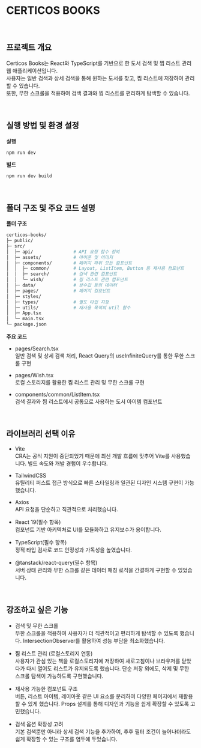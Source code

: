 # CERTICOS BOOKS

<br/>

## 프로젝트 개요

Certicos Books는 React와 TypeScript를 기반으로 한 도서 검색 및 찜 리스트 관리 웹 애플리케이션입니다.  
사용자는 일반 검색과 상세 검색을 통해 원하는 도서를 찾고, 찜 리스트에 저장하여 관리할 수 있습니다.  
또한, 무한 스크롤을 적용하여 검색 결과와 찜 리스트를 편리하게 탐색할 수 있습니다.

<br/>

## 실행 방법 및 환경 설정

**실행**

```bash
npm run dev
```

**빌드**

```bash
npm run dev build
```

<br/>

## 폴더 구조 및 주요 코드 설명

**폴더 구조**

```bash
certicos-books/
├─ public/
├─ src/
│  ├─ api/               # API 요청 함수 정의
│  ├─ assets/            # 아이콘 및 이미지
│  ├─ components/        # 페이지 하위 모든 컴포넌트
│  │  ├─ common/         # Layout, ListItem, Button 등 재사용 컴포넌트
│  │  ├─ search/         # 검색 관련 컴포넌트
│  │  └─ wish/           # 찜 리스트 관련 컴포넌트
│  ├─ data/              # 상수값 등의 데이터
│  ├─ pages/             # 페이지 컴포넌트
│  ├─ styles/
│  ├─ types/             # 별도 타입 지정
│  ├─ utils/             # 재사용 목적의 util 함수
│  ├─ App.tsx
│  └─ main.tsx
└─ package.json
```

**주요 코드**

- pages/Search.tsx  
  일반 검색 및 상세 검색 처리, React Query의 useInfiniteQuery를 통한 무한 스크롤 구현

- pages/Wish.tsx  
  로컬 스토리지를 활용한 찜 리스트 관리 및 무한 스크롤 구현

- components/common/ListItem.tsx  
  검색 결과와 찜 리스트에서 공통으로 사용하는 도서 아이템 컴포넌트

<br/>

## 라이브러리 선택 이유

- Vite  
  CRA는 공식 지원이 중단되었기 때문에 최신 개발 흐름에 맞추어 Vite를 사용했습니다. 빌드 속도와 개발 경험이 우수합니다.

- TailwindCSS  
  유틸리티 퍼스트 접근 방식으로 빠른 스타일링과 일관된 디자인 시스템 구현이 가능했습니다.

- Axios  
  API 요청을 단순하고 직관적으로 처리했습니다.

- React 19(필수 항목)  
  컴포넌트 기반 아키텍처로 UI를 모듈화하고 유지보수가 용이합니다.

- TypeScript(필수 항목)  
  정적 타입 검사로 코드 안정성과 가독성을 높였습니다.

- @tanstack/react-query(필수 항목)  
  서버 상태 관리와 무한 스크롤 같은 데이터 패칭 로직을 간결하게 구현할 수 있었습니다.

<br/>

## 강조하고 싶은 기능

- 검색 및 무한 스크롤  
  무한 스크롤을 적용하여 사용자가 더 직관적이고 편리하게 탐색할 수 있도록 했습니다. IntersectionObserver를 활용하여 성능 부담을 최소화했습니다.

- 찜 리스트 관리 (로컬스토리지 연동)  
  사용자가 관심 있는 책을 로컬스토리지에 저장하여 새로고침이나 브라우저를 닫았다가 다시 열어도 리스트가 유지되도록 했습니다. 단순 저장 외에도, 삭제 및 무한 스크롤 탐색이 가능하도록 구현했습니다.

- 재사용 가능한 컴포넌트 구조  
  버튼, 리스트 아이템, 레이아웃 같은 UI 요소를 분리하여 다양한 페이지에서 재활용할 수 있게 했습니다. Props 설계를 통해 디자인과 기능을 쉽게 확장할 수 있도록 고민했습니다.

- 검색 옵션 확장성 고려  
  기본 검색뿐만 아니라 상세 검색 기능을 추가하여, 추후 필터 조건이 늘어나더라도 쉽게 확장할 수 있는 구조를 염두에 두었습니다.
